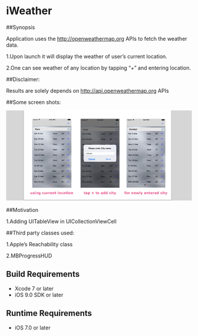 # iWeather
##Synopsis

Application uses the http://openweathermap.org APIs to fetch the weather data.

1.Upon launch it will display the weather of user’s current location.

2.One can see weather of any location by tapping “+” and entering location.

##Disclaimer:

Results are solely depends on http://api.openweathermap.org APIs


##Some screen shots:

![alt tag](https://github.com/preetamjadakar/iWeather/blob/master/iWeather/Snip20160319_1.png)

##Motivation

1.Adding UITableView in UICollectionViewCell

##Third party classes used:

1.Apple’s Reachability class

2.MBProgressHUD

## Build Requirements
+ Xcode 7 or later
+ iOS 9.0 SDK or later

## Runtime Requirements
+ iOS 7.0 or later

